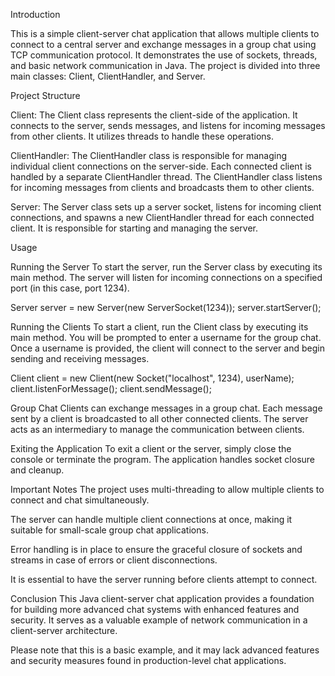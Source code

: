 Introduction

This is a simple client-server chat application that allows multiple clients to connect to a central server and exchange messages in a group chat using TCP communication protocol. It demonstrates the use of sockets, threads, and basic network communication in Java. The project is divided into three main classes: Client, ClientHandler, and Server.


Project Structure

Client: The Client class represents the client-side of the application. It connects to the server, sends messages, and listens for incoming messages from other clients. It utilizes threads to handle these operations.

ClientHandler: The ClientHandler class is responsible for managing individual client connections on the server-side. Each connected client is handled by a separate ClientHandler thread. The ClientHandler class listens for incoming messages from clients and broadcasts them to other clients.

Server: The Server class sets up a server socket, listens for incoming client connections, and spawns a new ClientHandler thread for each connected client. It is responsible for starting and managing the server.


Usage

Running the Server
To start the server, run the Server class by executing its main method. The server will listen for incoming connections on a specified port (in this case, port 1234).

Server server = new Server(new ServerSocket(1234));
server.startServer();


Running the Clients
To start a client, run the Client class by executing its main method. You will be prompted to enter a username for the group chat. Once a username is provided, the client will connect to the server and begin sending and receiving messages.

Client client = new Client(new Socket("localhost", 1234), userName);
client.listenForMessage();
client.sendMessage();


Group Chat
Clients can exchange messages in a group chat. Each message sent by a client is broadcasted to all other connected clients. The server acts as an intermediary to manage the communication between clients.


Exiting the Application
To exit a client or the server, simply close the console or terminate the program. The application handles socket closure and cleanup.


Important Notes
The project uses multi-threading to allow multiple clients to connect and chat simultaneously.

The server can handle multiple client connections at once, making it suitable for small-scale group chat applications.

Error handling is in place to ensure the graceful closure of sockets and streams in case of errors or client disconnections.

It is essential to have the server running before clients attempt to connect.

Conclusion
This Java client-server chat application provides a foundation for building more advanced chat systems with enhanced features and security. It serves as a valuable example of network communication in a client-server architecture.

Please note that this is a basic example, and it may lack advanced features and security measures found in production-level chat applications.

